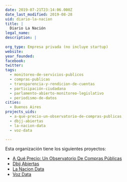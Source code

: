 ```yaml
---
date: 2019-07-21T23:14:06.000Z
date_last_modified: 2019-08-28
uid: diario-la-nacion
title: |
  Diario La Nación
legal_name: 
description: |
  
org_type: Empresa privada (no incluye startup)
website: 
year_founded: 
facebook: 
twitter: 
tags:
  - monitoreo-de-servicios-publicos
  - compras-publicas
  - transparencia-y-rendicion-de-cuentas
  - participación-ciudadana
  - parlamento-abierto-monitoreo-legislativo
  - periodismo-de-datos
cities: 
  - Buenos Aires
projects_uids:
  - a-que-precio-un-observatorio-de-compras-publicas
  - dbjj-abiertas
  - la-nacion-data
  - voz-data

---
```


Esta organización tiene los siguientes proyectos:

- [A Qué Precio: Un Observatorio De Compras Públicas](/proyectos/a-que-precio-un-observatorio-de-compras-publicas)
- [Dbjj Abiertas](/proyectos/dbjj-abiertas)
- [La Nacion Data](/proyectos/la-nacion-data)
- [Voz Data](/proyectos/voz-data)
